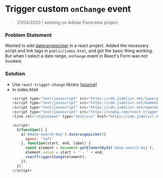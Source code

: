 # Trigger custom `onChange` event
> 21/04/2020 | working on Adobe Panorama project

### Problem Statement
Wanted to add [daterangepicker](https://www.daterangepicker.com/) in a react project. 
Added the necessary script and link tags in `public/index.html`, and got the basic thing working.
But when I select a date range, `onChange` event in React's Form was not invoked.

### Solution
- Use `react-trigger-change` library [[source]](https://stackoverflow.com/a/45356934/13218539)
- In index.html
  ```javascript
  <script type="text/javascript" src="https://cdn.jsdelivr.net/jquery/latest/jquery.min.js"></script>
  <script type="text/javascript" src="https://cdn.jsdelivr.net/momentjs/latest/moment.min.js"></script>
  <script type="text/javascript" src="https://cdn.jsdelivr.net/npm/daterangepicker/daterangepicker.min.js"></script>
  <script type="text/javascript" src="https://unpkg.com/react-trigger-change/dist/react-trigger-change.js"></script>
  <link rel="stylesheet" type="text/css" href="https://cdn.jsdelivr.net/npm/daterangepicker/daterangepicker.css" />

  <script>
    $(function() {
      $('#date-search-key').daterangepicker({
        opens: 'left'
      }, function(start, end, label) {
        const element = document.getElementById('date-search-key');
        element.value = start + ' - ' + end;
        reactTriggerChange(element);
      });
    });
  </script>
  ```
